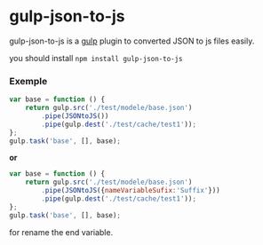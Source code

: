 # gulp-json-to-js

gulp-json-to-js is a [gulp](https://github.com/wearefractal/gulp) plugin to converted JSON to js files easily.

you should install `npm install gulp-json-to-js`
### Exemple

```javascript
var base = function () {
    return gulp.src('./test/modele/base.json')
        .pipe(JSONtoJS())
        .pipe(gulp.dest('./test/cache/test1'));
};
gulp.task('base', [], base);
```

**or**

```javascript
var base = function () {
    return gulp.src('./test/modele/base.json')
        .pipe(JSONtoJS({nameVariableSufix:'Suffix'}))
        .pipe(gulp.dest('./test/cache/test1'));
};
gulp.task('base', [], base);
```
for rename the end variable.
